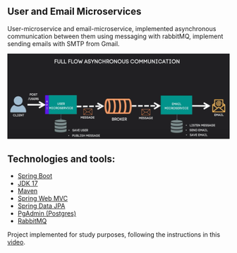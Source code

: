 ## User and Email Microservices

User-microservice and email-microservice, implemented asynchronous communication between them using messaging 
with rabbitMQ, implement sending emails with SMTP from Gmail.

![Screenshot_8.png](/flow-overview.png)

## Technologies and tools:

- [Spring Boot](https://spring.io/projects/spring-boot)
- [JDK 17](https://www.oracle.com/java/technologies/javase/jdk17-readme-downloads.html)
- [Maven](https://docs.spring.io/spring-boot/docs/current/maven-plugin/reference/htmlsingle/)
- [Spring Web MVC](https://docs.spring.io/spring-framework/reference/web/webmvc.html)
- [Spring Data JPA](https://spring.io/projects/spring-data-jpa)
- [PgAdmin (Postgres)](https://www.postgresql.org/)
- [RabbitMQ](https://www.rabbitmq.com/)

Project implemented for study purposes, following the instructions in this [video](https://www.youtube.com/watch?v=ZnECi2gatMs).